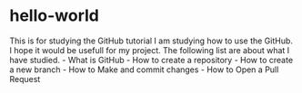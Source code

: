# hello-world
This is for studying the GitHub tutorial
I am studying how to use the GitHub. I hope it would be usefull for my project.
  The following list are about what I have studied.
    - What is GitHub
    - How to create a repository
    - How to create a new branch
    - How to Make and commit changes
    - How to Open a Pull Request
